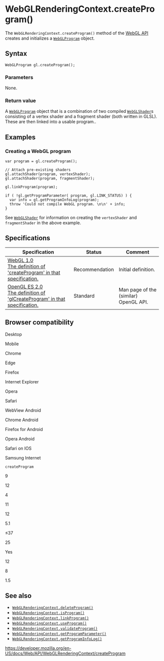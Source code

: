 WebGLRenderingContext.createProgram()
=====================================

The `WebGLRenderingContext.createProgram()` method of the [WebGL API](../webgl_api) creates and initializes a [`WebGLProgram`](../webglprogram) object.

Syntax
------

    WebGLProgram gl.createProgram();

### Parameters

None.

### Return value

A [`WebGLProgram`](../webglprogram) object that is a combination of two compiled [`WebGLShader`](../webglshader)s consisting of a vertex shader and a fragment shader (both written in GLSL). These are then linked into a usable program..

Examples
--------

### Creating a WebGL program

    var program = gl.createProgram();

    // Attach pre-existing shaders
    gl.attachShader(program, vertexShader);
    gl.attachShader(program, fragmentShader);

    gl.linkProgram(program);

    if ( !gl.getProgramParameter( program, gl.LINK_STATUS) ) {
      var info = gl.getProgramInfoLog(program);
      throw 'Could not compile WebGL program. \n\n' + info;
    }

See [`WebGLShader`](../webglshader) for information on creating the `vertexShader` and `fragmentShader` in the above example.

Specifications
--------------

<table><thead><tr class="header"><th>Specification</th><th>Status</th><th>Comment</th></tr></thead><tbody><tr class="odd"><td><a href="https://www.khronos.org/registry/webgl/specs/latest/1.0/#5.14.9">WebGL 1.0<br />
<span class="small">The definition of 'createProgram' in that specification.</span></a></td><td><span class="spec-rec">Recommendation</span></td><td>Initial definition.</td></tr><tr class="even"><td><a href="https://www.khronos.org/opengles/sdk/docs/man/xhtml/glCreateProgram.xml">OpenGL ES 2.0<br />
<span class="small">The definition of 'glCreateProgram' in that specification.</span></a></td><td><span class="spec-standard">Standard</span></td><td>Man page of the (similar) OpenGL API.</td></tr></tbody></table>

Browser compatibility
---------------------

Desktop

Mobile

Chrome

Edge

Firefox

Internet Explorer

Opera

Safari

WebView Android

Chrome Android

Firefox for Android

Opera Android

Safari on IOS

Samsung Internet

`createProgram`

9

12

4

11

12

5.1

≤37

25

Yes

12

8

1.5

See also
--------

-   [`WebGLRenderingContext.deleteProgram()`](deleteprogram)
-   [`WebGLRenderingContext.isProgram()`](isprogram)
-   [`WebGLRenderingContext.linkProgram()`](linkprogram)
-   [`WebGLRenderingContext.useProgram()`](useprogram)
-   [`WebGLRenderingContext.validateProgram()`](validateprogram)
-   [`WebGLRenderingContext.getProgramParameter()`](getprogramparameter)
-   [`WebGLRenderingContext.getProgramInfoLog()`](getprograminfolog)

<a href="https://developer.mozilla.org/en-US/docs/Web/API/WebGLRenderingContext/createProgram" class="_attribution-link">https://developer.mozilla.org/en-US/docs/Web/API/WebGLRenderingContext/createProgram</a>
